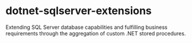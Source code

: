 # dotnet-sqlserver-extensions
Extending SQL Server database capabilities and fulfilling business requirements through the aggregation of custom .NET stored procedures.

